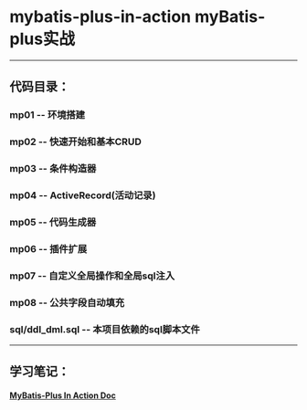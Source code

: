 # mybatis-plus-in-action myBatis-plus实战

---
## 代码目录：
### mp01 -- 环境搭建
### mp02 -- 快速开始和基本CRUD
### mp03 -- 条件构造器
### mp04 -- ActiveRecord(活动记录)
### mp05 -- 代码生成器
### mp06 -- 插件扩展
### mp07 -- 自定义全局操作和全局sql注入
### mp08 -- 公共字段自动填充

### sql/ddl_dml.sql -- 本项目依赖的sql脚本文件

--- 
## 学习笔记：
#### [MyBatis-Plus In Action Doc](https://github.com/Runewbie/mybatis-plus-in-action/tree/master/MyBatis-Plus%20In%20Action%20Doc)
